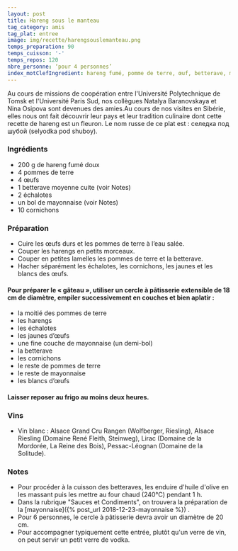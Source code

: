 ```yaml
---
layout: post
title: Hareng sous le manteau
tag_category: amis
tag_plat: entree
image: img/recette/harengsouslemanteau.png
temps_preparation: 90
temps_cuisson: '-'
temps_repos: 120
nbre_personne: ‘pour 4 personnes’
index_motClefIngredient: hareng fumé, pomme de terre, œuf, betterave, mayonnaise
---
```

Au cours de missions de coopération entre l'Université Polytechnique de Tomsk et l'Université Paris Sud, nos collègues Natalya Baranovskaya et Nina Osipova sont devenues des amies.Au cours de nos visites en Sibérie, elles nous ont fait découvrir leur pays et leur tradition culinaire dont cette recette de hareng est un fleuron. Le nom russe de ce plat est : селедка под шубой (selyodka pod shuboy).

### Ingrédients
* 200 g de hareng fumé doux
* 4 pommes de terre
* 4 œufs
* 1 betterave moyenne cuite (voir Notes)
* 2 échalotes
* un bol de mayonnaise (voir Notes)
* 10 cornichons

### Préparation
* Cuire les œufs durs et les pommes de terre à l’eau salée.
* Couper les harengs en petits morceaux.
* Couper en petites lamelles les pommes de terre et la betterave.
* Hacher séparément les échalotes, les cornichons, les jaunes et les blancs des œufs.

#### Pour préparer le « gâteau », utiliser un cercle à pâtisserie extensible de 18 cm de diamètre, empiler successivement en couches et bien aplatir :
* la moitié des pommes de terre
* les harengs
* les échalotes
* les jaunes d’œufs
* une fine couche de mayonnaise (un demi-bol)
* la betterave
* les cornichons
* le reste de pommes de terre
* le reste de mayonnaise
* les blancs d’œufs

#### Laisser reposer au frigo au moins deux heures.

### Vins
* Vin blanc : Alsace Grand Cru Rangen (Wolfberger, Riesling), Alsace Riesling (Domaine René Fleith, Steinweg), Lirac (Domaine de la Mordorée, La Reine des Bois), Pessac-Léognan (Domaine de la Solitude).

### Notes
* Pour procéder à la cuisson des betteraves, les enduire d'huile d'olive en les massant puis les mettre au four chaud (240°C) pendant 1 h.
* Dans la rubrique "Sauces et Condiments", on trouvera la préparation de la [mayonnaise]({% post_url 2018-12-23-mayonnaise %}) .
* Pour 6 personnes, le cercle à pâtisserie devra avoir un diamètre de 20 cm.
* Pour accompagner typiquement cette entrée, plutôt qu'un verre de vin, on peut servir un petit verre de vodka.

